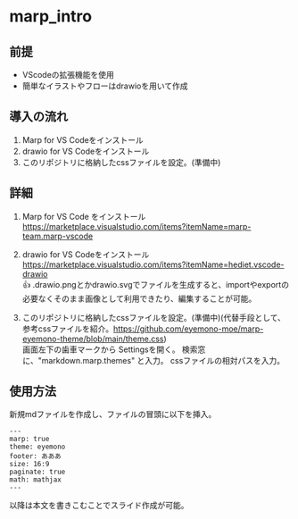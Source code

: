 # marp_intro

## 前提
- VScodeの拡張機能を使用
- 簡単なイラストやフローはdrawioを用いて作成

## 導入の流れ
1. Marp for VS Codeをインストール
2. drawio for VS Codeをインストール
3. このリポジトリに格納したcssファイルを設定。(準備中)


## 詳細
1. Marp for VS Code をインストール
https://marketplace.visualstudio.com/items?itemName=marp-team.marp-vscode

2. drawio for VS Codeをインストール
https://marketplace.visualstudio.com/items?itemName=hediet.vscode-drawio  
:+1: .drawio.pngとかdrawio.svgでファイルを生成すると、importやexportの必要なくそのまま画像として利用できたり、編集することが可能。

4. このリポジトリに格納したcssファイルを設定。(準備中)(代替手段として、参考cssファイルを紹介。https://github.com/eyemono-moe/marp-eyemono-theme/blob/main/theme.css)  
画面左下の歯車マークから Settingsを開く。
検索窓に、"markdown.marp.themes" と入力。
cssファイルの相対パスを入力。

## 使用方法
新規mdファイルを作成し、ファイルの冒頭に以下を挿入。
```
---
marp: true
theme: eyemono
footer: あああ
size: 16:9
paginate: true
math: mathjax
---
```
以降は本文を書きこむことでスライド作成が可能。

